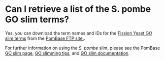# Can I retrieve a list of the S. pombe GO slim terms?
<!-- pombase_categories: Genome statistics and lists,Using ontologies -->

Yes, you can download the term names and IDs for the [Fission Yeast GO
slim terms](/browse-curation/fission-yeast-go-slim-terms) from the
[PomBase FTP site.](ftp://ftp.pombase.org/nightly_update/misc/bp_goslim_pombe_ids_and_names.tsv).

For further information on using the *S. pombe* slim, please see the
PomBase [GO slim page](/browse-curation/fission-yeast-go-slim-terms),
[GO slimming tips](/browse-curation/fission-yeast-go-slimming-tips),
and [GO slim documentation](documentation/pombase-go-slim-documentation).

